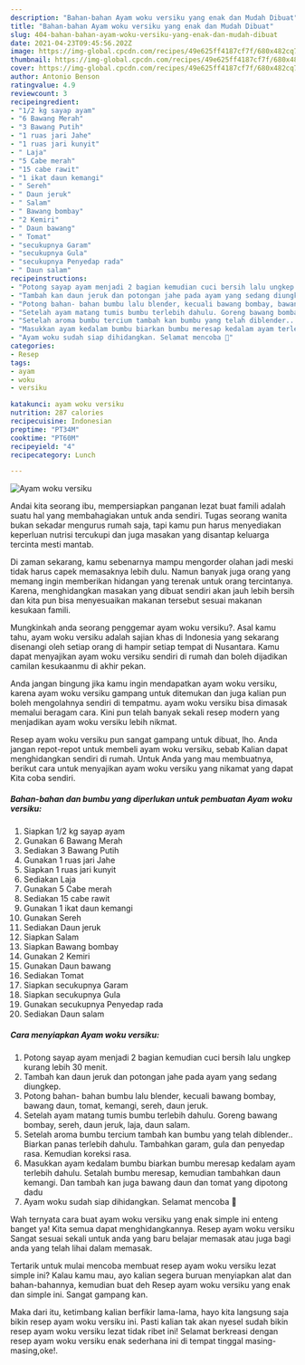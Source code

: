 ```yaml
---
description: "Bahan-bahan Ayam woku versiku yang enak dan Mudah Dibuat"
title: "Bahan-bahan Ayam woku versiku yang enak dan Mudah Dibuat"
slug: 404-bahan-bahan-ayam-woku-versiku-yang-enak-dan-mudah-dibuat
date: 2021-04-23T09:45:56.202Z
image: https://img-global.cpcdn.com/recipes/49e625ff4187cf7f/680x482cq70/ayam-woku-versiku-foto-resep-utama.jpg
thumbnail: https://img-global.cpcdn.com/recipes/49e625ff4187cf7f/680x482cq70/ayam-woku-versiku-foto-resep-utama.jpg
cover: https://img-global.cpcdn.com/recipes/49e625ff4187cf7f/680x482cq70/ayam-woku-versiku-foto-resep-utama.jpg
author: Antonio Benson
ratingvalue: 4.9
reviewcount: 3
recipeingredient:
- "1/2 kg sayap ayam"
- "6 Bawang Merah"
- "3 Bawang Putih"
- "1 ruas jari Jahe"
- "1 ruas jari kunyit"
- " Laja"
- "5 Cabe merah"
- "15 cabe rawit"
- "1 ikat daun kemangi"
- " Sereh"
- " Daun jeruk"
- " Salam"
- " Bawang bombay"
- "2 Kemiri"
- " Daun bawang"
- " Tomat"
- "secukupnya Garam"
- "secukupnya Gula"
- "secukupnya Penyedap rada"
- " Daun salam"
recipeinstructions:
- "Potong sayap ayam menjadi 2 bagian kemudian cuci bersih lalu ungkep kurang lebih 30 menit."
- "Tambah kan daun jeruk dan potongan jahe pada ayam yang sedang diungkep."
- "Potong bahan- bahan bumbu lalu blender, kecuali bawang bombay, bawang daun, tomat, kemangi, sereh, daun jeruk."
- "Setelah ayam matang tumis bumbu terlebih dahulu. Goreng bawang bombay, sereh, daun jeruk, laja, daun salam."
- "Setelah aroma bumbu tercium tambah kan bumbu yang telah diblender.. Biarkan panas terlebih dahulu. Tambahkan garam, gula dan penyedap rasa. Kemudian koreksi rasa."
- "Masukkan ayam kedalam bumbu biarkan bumbu meresap kedalam ayam terlebih dahulu. Setalah bumbu meresap, kemudian tambahkan daun kemangi. Dan tambah kan juga bawang daun dan tomat yang dipotong dadu"
- "Ayam woku sudah siap dihidangkan. Selamat mencoba 🥰"
categories:
- Resep
tags:
- ayam
- woku
- versiku

katakunci: ayam woku versiku 
nutrition: 287 calories
recipecuisine: Indonesian
preptime: "PT34M"
cooktime: "PT60M"
recipeyield: "4"
recipecategory: Lunch

---
```



![Ayam woku versiku](https://img-global.cpcdn.com/recipes/49e625ff4187cf7f/680x482cq70/ayam-woku-versiku-foto-resep-utama.jpg)

Andai kita seorang ibu, mempersiapkan panganan lezat buat famili adalah suatu hal yang membahagiakan untuk anda sendiri. Tugas seorang  wanita bukan sekadar mengurus rumah saja, tapi kamu pun harus menyediakan keperluan nutrisi tercukupi dan juga masakan yang disantap keluarga tercinta mesti mantab.

Di zaman  sekarang, kamu sebenarnya mampu mengorder olahan jadi meski tidak harus capek memasaknya lebih dulu. Namun banyak juga orang yang memang ingin memberikan hidangan yang terenak untuk orang tercintanya. Karena, menghidangkan masakan yang dibuat sendiri akan jauh lebih bersih dan kita pun bisa menyesuaikan makanan tersebut sesuai makanan kesukaan famili. 



Mungkinkah anda seorang penggemar ayam woku versiku?. Asal kamu tahu, ayam woku versiku adalah sajian khas di Indonesia yang sekarang disenangi oleh setiap orang di hampir setiap tempat di Nusantara. Kamu dapat menyajikan ayam woku versiku sendiri di rumah dan boleh dijadikan camilan kesukaanmu di akhir pekan.

Anda jangan bingung jika kamu ingin mendapatkan ayam woku versiku, karena ayam woku versiku gampang untuk ditemukan dan juga kalian pun boleh mengolahnya sendiri di tempatmu. ayam woku versiku bisa dimasak memalui beragam cara. Kini pun telah banyak sekali resep modern yang menjadikan ayam woku versiku lebih nikmat.

Resep ayam woku versiku pun sangat gampang untuk dibuat, lho. Anda jangan repot-repot untuk membeli ayam woku versiku, sebab Kalian dapat menghidangkan sendiri di rumah. Untuk Anda yang mau membuatnya, berikut cara untuk menyajikan ayam woku versiku yang nikamat yang dapat Kita coba sendiri.

<!--inarticleads1-->

##### Bahan-bahan dan bumbu yang diperlukan untuk pembuatan Ayam woku versiku:

1. Siapkan 1/2 kg sayap ayam
1. Gunakan 6 Bawang Merah
1. Sediakan 3 Bawang Putih
1. Gunakan 1 ruas jari Jahe
1. Siapkan 1 ruas jari kunyit
1. Sediakan  Laja
1. Gunakan 5 Cabe merah
1. Sediakan 15 cabe rawit
1. Gunakan 1 ikat daun kemangi
1. Gunakan  Sereh
1. Sediakan  Daun jeruk
1. Siapkan  Salam
1. Siapkan  Bawang bombay
1. Gunakan 2 Kemiri
1. Gunakan  Daun bawang
1. Sediakan  Tomat
1. Siapkan secukupnya Garam
1. Siapkan secukupnya Gula
1. Gunakan secukupnya Penyedap rada
1. Sediakan  Daun salam




<!--inarticleads2-->

##### Cara menyiapkan Ayam woku versiku:

1. Potong sayap ayam menjadi 2 bagian kemudian cuci bersih lalu ungkep kurang lebih 30 menit.
1. Tambah kan daun jeruk dan potongan jahe pada ayam yang sedang diungkep.
1. Potong bahan- bahan bumbu lalu blender, kecuali bawang bombay, bawang daun, tomat, kemangi, sereh, daun jeruk.
1. Setelah ayam matang tumis bumbu terlebih dahulu. Goreng bawang bombay, sereh, daun jeruk, laja, daun salam.
1. Setelah aroma bumbu tercium tambah kan bumbu yang telah diblender.. Biarkan panas terlebih dahulu. Tambahkan garam, gula dan penyedap rasa. Kemudian koreksi rasa.
1. Masukkan ayam kedalam bumbu biarkan bumbu meresap kedalam ayam terlebih dahulu. Setalah bumbu meresap, kemudian tambahkan daun kemangi. Dan tambah kan juga bawang daun dan tomat yang dipotong dadu
1. Ayam woku sudah siap dihidangkan. Selamat mencoba 🥰




Wah ternyata cara buat ayam woku versiku yang enak simple ini enteng banget ya! Kita semua dapat menghidangkannya. Resep ayam woku versiku Sangat sesuai sekali untuk anda yang baru belajar memasak atau juga bagi anda yang telah lihai dalam memasak.

Tertarik untuk mulai mencoba membuat resep ayam woku versiku lezat simple ini? Kalau kamu mau, ayo kalian segera buruan menyiapkan alat dan bahan-bahannya, kemudian buat deh Resep ayam woku versiku yang enak dan simple ini. Sangat gampang kan. 

Maka dari itu, ketimbang kalian berfikir lama-lama, hayo kita langsung saja bikin resep ayam woku versiku ini. Pasti kalian tak akan nyesel sudah bikin resep ayam woku versiku lezat tidak ribet ini! Selamat berkreasi dengan resep ayam woku versiku enak sederhana ini di tempat tinggal masing-masing,oke!.

